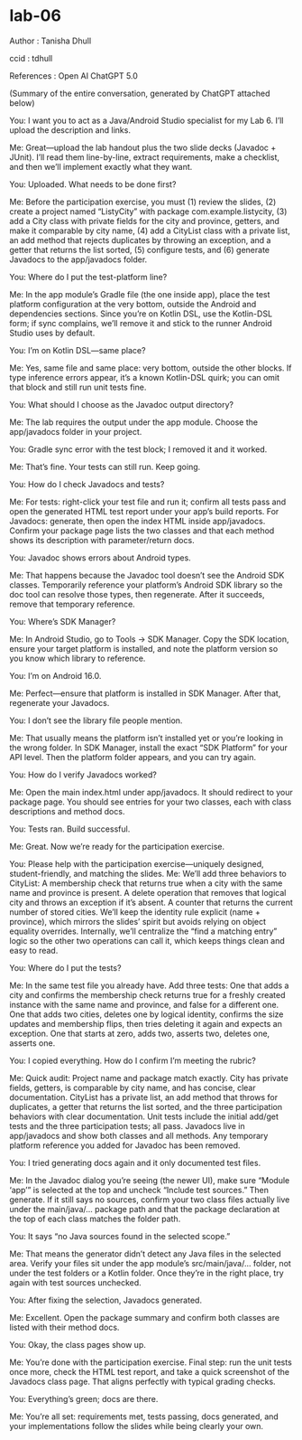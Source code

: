 # lab-06  
Author : Tanisha Dhull 

ccid : tdhull 

References : Open AI ChatGPT 5.0 
 
(Summary of the entire conversation, generated by ChatGPT attached below) 
 
You: I want you to act as a Java/Android Studio specialist for my Lab 6. I’ll upload the description and links. 

Me: Great—upload the lab handout plus the two slide decks (Javadoc + JUnit). I’ll read them line-by-line, extract requirements, make a checklist, and then we’ll implement exactly what they want. 

You: Uploaded. What needs to be done first? 

Me: Before the participation exercise, you must (1) review the slides, (2) create a project named “ListyCity” with package com.example.listycity, (3) add a City class with private fields for the city and province, getters, and make it comparable by city name, (4) add a CityList class with a private list, an add method that rejects duplicates by throwing an exception, and a getter that returns the list sorted, (5) configure tests, and (6) generate Javadocs to the app/javadocs folder. 

You: Where do I put the test-platform line? 

Me: In the app module’s Gradle file (the one inside app), place the test platform configuration at the very bottom, outside the Android and dependencies sections. Since you’re on Kotlin DSL, use the Kotlin-DSL form; if sync complains, we’ll remove it and stick to the runner Android Studio uses by default. 

You: I’m on Kotlin DSL—same place? 

Me: Yes, same file and same place: very bottom, outside the other blocks. If type inference errors appear, it’s a known Kotlin-DSL quirk; you can omit that block and still run unit tests fine. 

You: What should I choose as the Javadoc output directory? 

Me: The lab requires the output under the app module. Choose the app/javadocs folder in your project. 

You: Gradle sync error with the test block; I removed it and it worked. 

Me: That’s fine. Your tests can still run. Keep going. 

You: How do I check Javadocs and tests? 

Me: For tests: right-click your test file and run it; confirm all tests pass and open the generated HTML test report under your app’s build reports. For Javadocs: generate, then open the index HTML inside app/javadocs. Confirm your package page lists the two classes and that each method shows its description with parameter/return docs. 

You: Javadoc shows errors about Android types. 

Me: That happens because the Javadoc tool doesn’t see the Android SDK classes. Temporarily reference your platform’s Android SDK library so the doc tool can resolve those types, then regenerate. After it succeeds, remove that temporary reference. 

You: Where’s SDK Manager? 

Me: In Android Studio, go to Tools → SDK Manager. Copy the SDK location, ensure your target platform is installed, and note the platform version so you know which library to reference. 

You: I’m on Android 16.0. 

Me: Perfect—ensure that platform is installed in SDK Manager. After that, regenerate your Javadocs. 

You: I don’t see the library file people mention. 

Me: That usually means the platform isn’t installed yet or you’re looking in the wrong folder. In SDK Manager, install the exact “SDK Platform” for your API level. Then the platform folder appears, and you can try again. 

You: How do I verify Javadocs worked? 

Me: Open the main index.html under app/javadocs. It should redirect to your package page. You should see entries for your two classes, each with class descriptions and method docs. 

You: Tests ran. Build successful. 

Me: Great. Now we’re ready for the participation exercise. 

You: Please help with the participation exercise—uniquely designed, student-friendly, and matching the slides. 
Me: We’ll add three behaviors to CityList: 
A membership check that returns true when a city with the same name and province is present. 
A delete operation that removes that logical city and throws an exception if it’s absent. 
A counter that returns the current number of stored cities. 
We’ll keep the identity rule explicit (name + province), which mirrors the slides’ spirit but avoids relying on object equality overrides. Internally, we’ll centralize the “find a matching entry” logic so the other two operations can call it, which keeps things clean and easy to read. 

You: Where do I put the tests? 

Me: In the same test file you already have. Add three tests: 
One that adds a city and confirms the membership check returns true for a freshly created instance with the same name and province, and false for a different one. 
One that adds two cities, deletes one by logical identity, confirms the size updates and membership flips, then tries deleting it again and expects an exception. 
One that starts at zero, adds two, asserts two, deletes one, asserts one. 

You: I copied everything. How do I confirm I’m meeting the rubric? 

Me: Quick audit: 
Project name and package match exactly. 
City has private fields, getters, is comparable by city name, and has concise, clear documentation. 
CityList has a private list, an add method that throws for duplicates, a getter that returns the list sorted, and the three participation behaviors with clear documentation. 
Unit tests include the initial add/get tests and the three participation tests; all pass. 
Javadocs live in app/javadocs and show both classes and all methods. 
Any temporary platform reference you added for Javadoc has been removed. 

You: I tried generating docs again and it only documented test files. 

Me: In the Javadoc dialog you’re seeing (the newer UI), make sure “Module ‘app’” is selected at the top and uncheck “Include test sources.” Then generate. If it still says no sources, confirm your two class files actually live under the main/java/... package path and that the package declaration at the top of each class matches the folder path. 

You: It says “no Java sources found in the selected scope.” 

Me: That means the generator didn’t detect any Java files in the selected area. Verify your files sit under the app module’s src/main/java/... folder, not under the test folders or a Kotlin folder. Once they’re in the right place, try again with test sources unchecked. 

You: After fixing the selection, Javadocs generated. 

Me: Excellent. Open the package summary and confirm both classes are listed with their method docs. 

You: Okay, the class pages show up. 

Me: You’re done with the participation exercise. Final step: run the unit tests once more, check the HTML test report, and take a quick screenshot of the Javadocs class page. That aligns perfectly with typical grading checks. 

You: Everything’s green; docs are there. 

Me: You’re all set: requirements met, tests passing, docs generated, and your implementations follow the slides while being clearly your own. 
